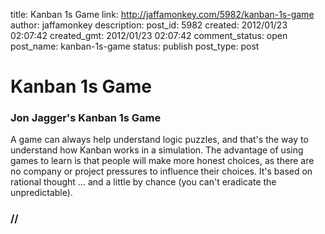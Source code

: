 title: Kanban 1s Game
link: http://jaffamonkey.com/5982/kanban-1s-game
author: jaffamonkey
description: 
post_id: 5982
created: 2012/01/23 02:07:42
created_gmt: 2012/01/23 02:07:42
comment_status: open
post_name: kanban-1s-game
status: publish
post_type: post

# Kanban 1s Game

### Jon Jagger's Kanban 1s Game

A game can always help understand logic puzzles, and that's the way to understand how Kanban works in a simulation. The advantage of using games to learn is that people will make more honest choices, as there are no company or project pressures to influence their choices. It's based on rational thought ... and a little by chance (you can't eradicate the unpredictable). 

###  //